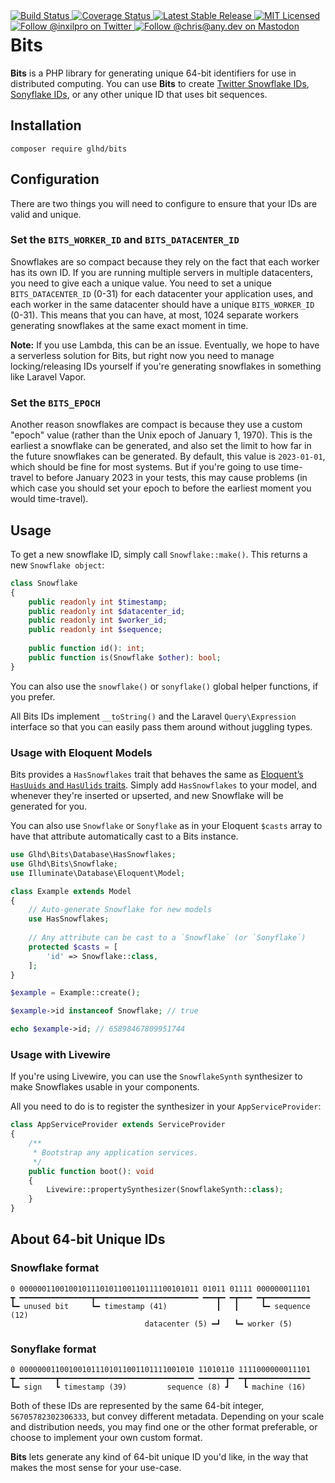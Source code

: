 <div style="float: right;">
	<a href="https://github.com/glhd/bits/actions" target="_blank">
		<img 
			src="https://github.com/glhd/bits/workflows/PHPUnit/badge.svg" 
			alt="Build Status" 
		/>
	</a>
	<a href="https://codeclimate.com/github/glhd/bits/test_coverage" target="_blank">
		<img 
			src="https://api.codeclimate.com/v1/badges/6d6485f01a3118f38a63/test_coverage" 
			alt="Coverage Status" 
		/>
	</a>
	<a href="https://packagist.org/packages/glhd/bits" target="_blank">
        <img 
            src="https://poser.pugx.org/glhd/bits/v/stable" 
            alt="Latest Stable Release" 
        />
	</a>
	<a href="./LICENSE" target="_blank">
        <img 
            src="https://poser.pugx.org/glhd/bits/license" 
            alt="MIT Licensed" 
        />
    </a>
    <a href="https://twitter.com/inxilpro" target="_blank">
        <img 
            src="https://img.shields.io/twitter/follow/inxilpro?style=social" 
            alt="Follow @inxilpro on Twitter" 
        />
    </a>
    <a href="https://any.dev/@chris" target="_blank">
        <img 
            src="https://img.shields.io/mastodon/follow/109584001693739813?domain=https%3A%2F%2Fany.dev&style=social" 
            alt="Follow @chris@any.dev on Mastodon" 
        />
    </a>
</div>

# Bits

**Bits** is a PHP library for generating unique 64-bit identifiers for use in distributed computing.
You can use **Bits** to create [Twitter Snowflake IDs](https://en.wikipedia.org/wiki/Snowflake_ID),
[Sonyflake IDs](https://github.com/sony/sonyflake), or any other unique ID that uses bit sequences.

## Installation

```shell
composer require glhd/bits
```

## Configuration

There are two things you will need to configure to ensure that your IDs are valid and unique.

### Set the `BITS_WORKER_ID` and `BITS_DATACENTER_ID`

Snowflakes are so compact because they rely on the fact that each worker has its own ID. If you are
running multiple servers in multiple datacenters, you need to give each a unique value. You need to
set a unique `BITS_DATACENTER_ID` (0-31) for each datacenter your application uses, and each worker in the
same datacenter should have a unique `BITS_WORKER_ID` (0-31). This means that you can have, at most, 1024
separate workers generating snowflakes at the same exact moment in time.

**Note:** If you use Lambda, this can be an issue. Eventually, we hope to have a serverless solution for
Bits, but right now you need to manage locking/releasing IDs yourself if you're generating snowflakes
in something like Laravel Vapor.

### Set the `BITS_EPOCH`

Another reason snowflakes are compact is because they use a custom "epoch" value (rather than the Unix 
epoch of January 1, 1970). This is the earliest a snowflake can be generated, and also set the limit to 
how far in the future snowflakes can be generated. By default, this value is `2023-01-01`, which should 
be fine for most systems. But if you're going to use time-travel to before January 2023 in your tests, 
this may cause problems (in which case you should set your epoch to before the earliest moment you 
would time-travel).

## Usage

To get a new snowflake ID, simply call `Snowflake::make()`. This returns a new
`Snowflake object`:

```php
class Snowflake
{
    public readonly int $timestamp;
    public readonly int $datacenter_id;
    public readonly int $worker_id;
    public readonly int $sequence;
    
    public function id(): int;
    public function is(Snowflake $other): bool;
}
```

You can also use the `snowflake()` or `sonyflake()` global helper functions,
if you prefer.

All Bits IDs implement `__toString()` and the Laravel `Query\Expression` interface so that you
can easily pass them around without juggling types.

### Usage with Eloquent Models

Bits provides a `HasSnowflakes` trait that behaves the same as 
[Eloquent’s `HasUuids` and `HasUlids` traits](https://laravel.com/docs/10.x/eloquent#uuid-and-ulid-keys). 
Simply add `HasSnowflakes` to your model, and whenever they're inserted or upserted, and new Snowflake
will be generated for you.

You can also use `Snowflake` or `Sonyflake` as in your Eloquent `$casts` array to have
that attribute automatically cast to a Bits instance.

```php
use Glhd\Bits\Database\HasSnowflakes;
use Glhd\Bits\Snowflake;
use Illuminate\Database\Eloquent\Model;

class Example extends Model
{
    // Auto-generate Snowflake for new models
    use HasSnowflakes;
    
    // Any attribute can be cast to a `Snowflake` (or `Sonyflake`)
    protected $casts = [
        'id' => Snowflake::class,
    ];
}

$example = Example::create();

$example->id instanceof Snowflake; // true

echo $example->id; // 65898467809951744
```

### Usage with Livewire

If you're using Livewire, you can use the `SnowflakeSynth` synthesizer to
make Snowflakes usable in your components.

All you need to do is to register the synthesizer in your `AppServiceProvider`:

```php
class AppServiceProvider extends ServiceProvider
{
    /**
     * Bootstrap any application services.
     */
    public function boot(): void
    {
        Livewire::propertySynthesizer(SnowflakeSynth::class);
    }
}
```


## About 64-bit Unique IDs

### Snowflake format

```
0 0000001100100101110101100110111100101011 01011 01111 000000011101
┳ ━━━━━━━━━━━━━━━━┳━━━━━━━━━━━━━━━━━━━━━━━ ━━━┳━ ━┳━━━ ━┳━━━━━━━━━━
┗━ unused bit     ┗━ timestamp (41)           ┃   ┃     ┗━ sequence (12)
                              datacenter (5) ━┛   ┗━ worker (5)
```

### Sonyflake format

```
0 000000011001001011101011001101111001010 11010110 1111000000011101
┳ ━━━━━━━━┳━━━━━━━━━━━━━━━━━━━━━━━━━━━━━━ ━━━━━━┳━ ━┳━━━━━━━━━━━━━━
┗━ sign   ┗ timestamp (39)         sequence (8) ┛   ┗ machine (16)
```

Both of these IDs are represented by the same 64-bit integer, `56705782302306333`,
but convey different metadata. Depending on your scale and distribution needs,
you may find one or the other format preferable, or choose to implement your own
custom format.

**Bits** lets generate any kind of 64-bit unique ID you'd like, in the way that makes
the most sense for your use-case.

